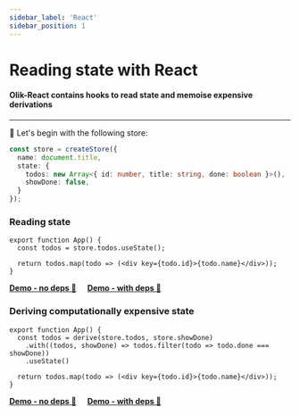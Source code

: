 ```yaml
---
sidebar_label: 'React'
sidebar_position: 1
---
```


# Reading state with React

#### Olik-React contains hooks to read state and memoise expensive derivations  

---

🥚 Let's begin with the following store:
```ts
const store = createStore({
  name: document.title,
  state: {
    todos: new Array<{ id: number, title: string, done: boolean }>(),
    showDone: false,
  }
});
```

### Reading state
```tsx
export function App() {
  const todos = store.todos.useState();

  return todos.map(todo => (<div key={todo.id}>{todo.name}</div>));
}
```
[**Demo - no deps 🥚**](https://codesandbox.io/s/olik-react-usestate-hook-d3z0y?file=/src/App.tsx) &nbsp;&nbsp;&nbsp; [**Demo - with deps 🥚**](https://codesandbox.io/s/olik-react-usestate-with-deps-7pf9d?file=/src/App.tsx)

### Deriving computationally expensive state
```tsx
export function App() {
  const todos = derive(store.todos, store.showDone)
    .with((todos, showDone) => todos.filter(todo => todo.done === showDone))
    .useState()

  return todos.map(todo => (<div key={todo.id}>{todo.name}</div>));
}
```

[**Demo - no deps 🥚**](https://codesandbox.io/s/olik-react-derivefrom-jv9dd?file=/src/App.tsx) &nbsp;&nbsp;&nbsp; [**Demo - with deps 🥚**](https://codesandbox.io/s/olik-react-derivefrom-with-deps-z7x4i?file=/src/App.tsx)